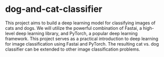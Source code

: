 # dog-and-cat-classifier
This project aims to build a deep learning model for classifying images of cats and dogs. We will utilize the powerful combination of Fastai, a high-level deep learning library, and PyTorch, a popular deep learning framework.
This project serves as a practical introduction to deep learning for image classification using Fastai and PyTorch.
The resulting cat vs. dog classifier can be extended to other image classification problems.

